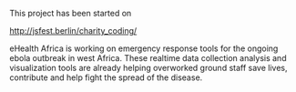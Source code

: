 This project has been started on

http://jsfest.berlin/charity_coding/

eHealth Africa is working on emergency response tools for the ongoing ebola outbreak in west Africa. These realtime data collection analysis and visualization tools are already helping overworked ground staff save lives, contribute and help fight the spread of the disease.

